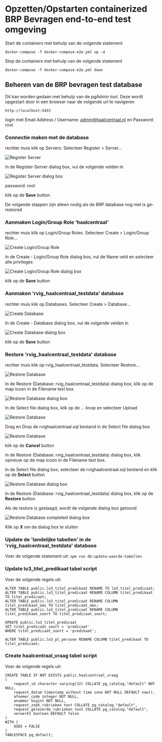 # Opzetten/Opstarten containerized BRP Bevragen end-to-end test omgeving

Start de containers met behulp van de volgende statement

```
docker-compose -f docker-compose-e2e.yml up -d
```

Stop de containers met behulp van de volgende statement

```
docker-compose -f docker-compose-e2e.yml down
```

## Beheren van de BRP bevragen test database

Dit kan worden gedaan met behulp van de pgAdmin tool. Deze wordt opgestart door in een browser naar de volgende url te navigeren

```
http://localhost:5433
```

login met Email Address / Username: admin@haalcentraal.nl en Password: root

### Connectie maken met de database

rechter muis klik op Servers. Selecteer Register > Server...

![Register Server](./docs/img/pgAdmin-register-server.png)


In de Register-Server dialog box, vul de volgende velden in

![Register Server dialog box](./docs/img/pgAdmin-register-server-dialog.png)

password: root

klik op de **Save** button

De volgende stappen zijn alleen nodig als de BRP database nog niet is ge-restored

### Aanmaken Login/Group Role 'haalcentraal'

rechter muis klik op Login/Group Roles. Selecteer Create > Login/Group Role...

![Create Login/Group Role](./docs/img/pgAdmin-create-login-role.png)

In de Create - Login/Group Role dialog box, vul de Name veld en selecteer alle privileges

![Create Login/Group Role dialog box](./docs/img/pgAdmin-create-login-role-dialog.png)

klik op de **Save** button

### Aanmaken 'rvig_haalcentraal_testdata' database

rechter muis klik op Databases. Selecteer Create > Database...

![Create Database](./docs/img/pgAdmin-create-database.png)

In de Create - Database dialog box, vul de volgende velden in

![Create Database dialog box](./docs/img/pgAdmin-create-database-dialog.png)

klik op de **Save** button

### Restore 'rvig_haalcentraal_testdata' database

rechter muis klik op rvig_haalcentraal_testdata. Selecteer Restore...

![Restore Database](./docs/img/pgAdmin-restore-database.png)

In de Restore (Database: rvig_haalcentraal_testdata) dialog box, klik op de map icoon in de Filename text box

![Restore Database dialog box](./docs/img/pgAdmin-restore-database-dialog.png)

In de Select file dialog box, klik op de ... knop en selecteer Upload

![Restore Database](./docs/img/pgAdmin-restore-database-upload-file.png)

Drag en Drop de rvighaalcentraal.sql bestand in de Select file dialog box

![Restore Database](./docs/img/pgAdmin-restore-database-upload-file-dialog.png)

klik op de **Cancel** button

In de Restore (Database: rvig_haalcentraal_testdata) dialog box, klik opnieuw op de map icoon in de Filename text box.

In de Select file dialog box, selecteer de rvighaalcentraal.sql bestand en klik op de **Select** button

![Restore Database dialog box](./docs/img/pgAdmin-restore-database-select-file-dialog.png)

In de Restore (Database: rvig_haalcentraal_testdata) dialog box, klik op de **Restore** button

Als de restore is geslaagd, wordt de volgende dialog box getoond

![Restore Database completed dialog box](./docs/img/pgAdmin-restore-database-completed-dialog.png)

Klik op **X** om de dialog box te sluiten

### Update de 'landelijke tabellen' in de 'rvig_haalcentraal_testdata' database

Voer de volgende statement uit: `npm run db:update-waarde-tabellen`

### Update lo3_titel_predikaat tabel script

Voer de volgende regels uit:

```
ALTER TABLE public.lo3_titel_predikaat RENAME TO lo3_titel_predicaat;
ALTER TABLE public.lo3_titel_predicaat RENAME COLUMN titel_predikaat TO titel_predicaat;
ALTER TABLE public.lo3_titel_predicaat RENAME COLUMN titel_predikaat_oms TO titel_predicaat_oms;
ALTER TABLE public.lo3_titel_predicaat RENAME COLUMN titel_predikaat_soort TO titel_predicaat_soort;

UPDATE public.lo3_titel_predicaat
SET titel_predicaat_soort = 'predicaat'
WHERE titel_predicaat_soort = 'predikaat';

ALTER TABLE public.lo3_pl_persoon RENAME COLUMN titel_predikaat TO titel_predicaat;
```

### Create haalcentraal_vraag tabel script

Voer de volgende regels uit:

```
CREATE TABLE IF NOT EXISTS public.haalcentraal_vraag
(
    request_id character varying(32) COLLATE pg_catalog."default" NOT NULL,
    request_datum timestamp without time zone NOT NULL DEFAULT now(),
    afnemer_code integer NOT NULL,
    anummer bigint NOT NULL,
    request_zoek_rubrieken text COLLATE pg_catalog."default",
    request_geleverde_rubrieken text COLLATE pg_catalog."default",
    verwerkt boolean DEFAULT false
)
WITH (
    OIDS = FALSE
)
TABLESPACE pg_default;
```
